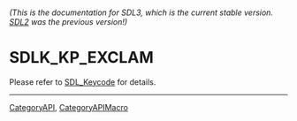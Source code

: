 ###### (This is the documentation for SDL3, which is the current stable version. [SDL2](https://wiki.libsdl.org/SDL2/) was the previous version!)
# SDLK_KP_EXCLAM

Please refer to [SDL_Keycode](SDL_Keycode) for details.

----
[CategoryAPI](CategoryAPI), [CategoryAPIMacro](CategoryAPIMacro)


